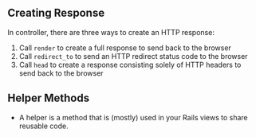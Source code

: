 ## Creating Response

In controller, there are three ways to create an HTTP response:

1. Call `render` to create a full response to send back to the browser
2. Call `redirect_to` to send an HTTP redirect status code to the browser
3. Call `head` to create a response consisting solely of HTTP headers to send back to the browser

## Helper Methods

- A helper is a method that is (mostly) used in your Rails views to share reusable code.

